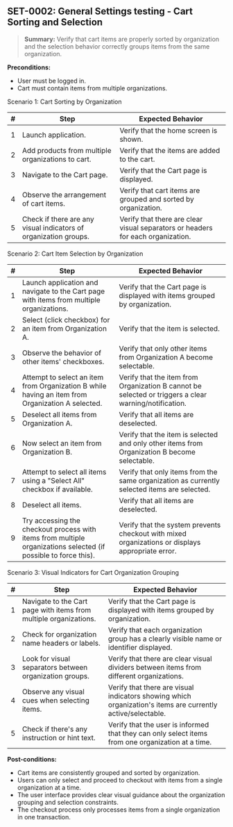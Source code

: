 ## **SET-0002:** General Settings testing - Cart Sorting and Selection

> **Summary:** Verify that cart items are properly sorted by organization and the selection behavior correctly groups items from the same organization.

**Preconditions:**

- User must be logged in.
- Cart must contain items from multiple organizations.

Scenario 1: Cart Sorting by Organization

| #   | Step                                                             | Expected Behavior                                                               |
| --- | ---------------------------------------------------------------- | ------------------------------------------------------------------------------- |
| 1   | Launch application.                                              | Verify that the home screen is shown.                                           |
| 2   | Add products from multiple organizations to cart.                | Verify that the items are added to the cart.                                    |
| 3   | Navigate to the Cart page.                                       | Verify that the Cart page is displayed.                                         |
| 4   | Observe the arrangement of cart items.                           | Verify that cart items are grouped and sorted by organization.                  |
| 5   | Check if there are any visual indicators of organization groups. | Verify that there are clear visual separators or headers for each organization. |

Scenario 2: Cart Item Selection by Organization

| #   | Step                                                                                                            | Expected Behavior                                                                                     |
| --- | --------------------------------------------------------------------------------------------------------------- | ----------------------------------------------------------------------------------------------------- |
| 1   | Launch application and navigate to the Cart page with items from multiple organizations.                        | Verify that the Cart page is displayed with items grouped by organization.                            |
| 2   | Select (click checkbox) for an item from Organization A.                                                        | Verify that the item is selected.                                                                     |
| 3   | Observe the behavior of other items' checkboxes.                                                                | Verify that only other items from Organization A become selectable.                                   |
| 4   | Attempt to select an item from Organization B while having an item from Organization A selected.                | Verify that the item from Organization B cannot be selected or triggers a clear warning/notification. |
| 5   | Deselect all items from Organization A.                                                                         | Verify that all items are deselected.                                                                 |
| 6   | Now select an item from Organization B.                                                                         | Verify that the item is selected and only other items from Organization B become selectable.          |
| 7   | Attempt to select all items using a "Select All" checkbox if available.                                         | Verify that only items from the same organization as currently selected items are selected.           |
| 8   | Deselect all items.                                                                                             | Verify that all items are deselected.                                                                 |
| 9   | Try accessing the checkout process with items from multiple organizations selected (if possible to force this). | Verify that the system prevents checkout with mixed organizations or displays appropriate error.      |

Scenario 3: Visual Indicators for Cart Organization Grouping

| #   | Step                                                              | Expected Behavior                                                                                           |
| --- | ----------------------------------------------------------------- | ----------------------------------------------------------------------------------------------------------- |
| 1   | Navigate to the Cart page with items from multiple organizations. | Verify that the Cart page is displayed with items grouped by organization.                                  |
| 2   | Check for organization name headers or labels.                    | Verify that each organization group has a clearly visible name or identifier displayed.                     |
| 3   | Look for visual separators between organization groups.           | Verify that there are clear visual dividers between items from different organizations.                     |
| 4   | Observe any visual cues when selecting items.                     | Verify that there are visual indicators showing which organization's items are currently active/selectable. |
| 5   | Check if there's any instruction or hint text.                    | Verify that the user is informed that they can only select items from one organization at a time.           |

**Post-conditions:**

- Cart items are consistently grouped and sorted by organization.
- Users can only select and proceed to checkout with items from a single organization at a time.
- The user interface provides clear visual guidance about the organization grouping and selection constraints.
- The checkout process only processes items from a single organization in one transaction.
